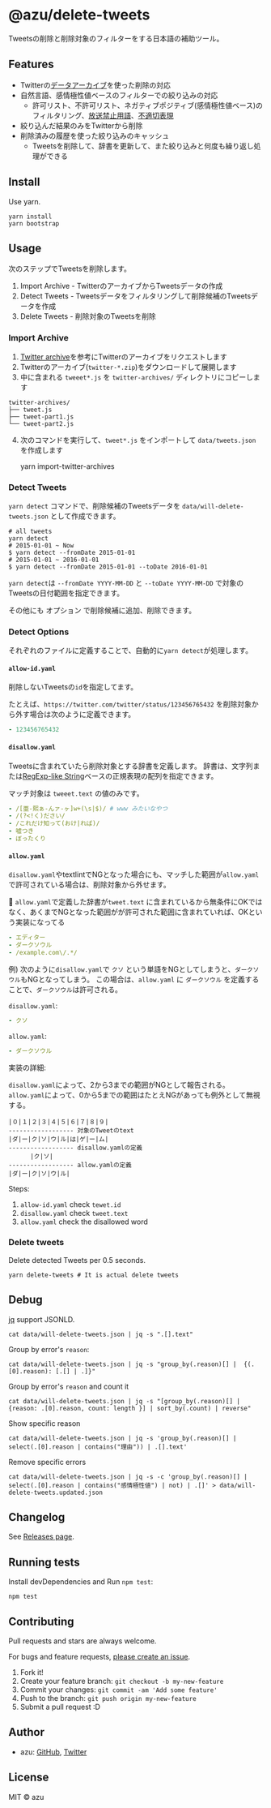 # @azu/delete-tweets

Tweetsの削除と削除対象のフィルターをする日本語の補助ツール。

## Features

- Twitterの[データアーカイブ](https://help.twitter.com/ja/managing-your-account/how-to-download-your-twitter-archive)を使った削除の対応
- 自然言語、感情極性値ベースのフィルターでの絞り込みの対応
  - 許可リスト、不許可リスト、ネガティブポジティブ(感情極性値ベース)のフィルタリング、[放送禁止用語](https://github.com/hata6502/textlint-rule-no-hoso-kinshi-yogo)、[不適切表現](https://github.com/textlint-ja/textlint-rule-ja-no-inappropriate-words)
- 絞り込んだ結果のみをTwitterから削除
- 削除済みの履歴を使った絞り込みのキャッシュ
  - Tweetsを削除して、辞書を更新して、また絞り込みと何度も繰り返し処理ができる

## Install

Use yarn.

    yarn install
    yarn bootstrap

## Usage

次のステップでTweetsを削除します。

1. Import Archive - TwitterのアーカイブからTweetsデータの作成
2. Detect Tweets - Tweetsデータをフィルタリングして削除候補のTweetsデータを作成
3. Delete Tweets - 削除対象のTweetsを削除



### Import Archive

1. [Twitter archive](https://help.twitter.com/en/managing-your-account/how-to-download-your-twitter-archive)を参考にTwitterのアーカイブをリクエストします
2. Twitterのアーカイブ(`twitter-*.zip`)をダウンロードして展開します
3. 中に含まれる `tweeet*.js` を `twitter-archives/` ディレクトリにコピーします

```
twitter-archives/
├── tweet.js
├── tweet-part1.js
└── tweet-part2.js
```

4. 次のコマンドを実行して、`tweet*.js` をインポートして `data/tweets.json` を作成します

    yarn import-twitter-archives

### Detect Tweets

`yarn detect` コマンドで、削除候補のTweetsデータを `data/will-delete-tweets.json` として作成できます。

    # all tweets
    yarn detect
    # 2015-01-01 ~ Now
    $ yarn detect --fromDate 2015-01-01
    # 2015-01-01 ~ 2016-01-01
    $ yarn detect --fromDate 2015-01-01 --toDate 2016-01-01

`yarn detect`は `--fromDate YYYY-MM-DD` と `--toDate YYYY-MM-DD` で対象のTweetsの日付範囲を指定できます。

その他にも オプション で削除候補に追加、削除できます。

### Detect Options

それぞれのファイルに定義することで、自動的に`yarn detect`が処理します。

#### `allow-id.yaml`

削除しないTweetsの`id`を指定してます。

たとえば、`https://twitter.com/twitter/status/123456765432` を削除対象から外す場合は次のように定義できます。

```yaml
- 123456765432
```

#### `disallow.yaml`

Tweetsに含まれていたら削除対象とする辞書を定義します。
辞書は、文字列または[RegExp-like String](https://github.com/textlint/regexp-string-matcher#regexp-like-string)ベースの正規表現の配列を指定できます。

マッチ対象は `tweeet.text` の値のみです。

```yaml
- /[亜-熙ぁ-んァ-ヶ]w+(\s|$)/ # www みたいなやつ
- /(?<!く)ださい/
- /これだけ知って(おけ|れば)/
- 嘘つき
- ぼったくり
```

#### `allow.yaml`

`disallow.yaml`やtextlintでNGとなった場合にも、マッチした範囲が`allow.yaml`で許可されている場合は、削除対象から外せます。

:memo: `allow.yaml`で定義した辞書が`tweet.text` に含まれているから無条件にOKではなく、あくまでNGとなった範囲がが許可された範囲に含まれていれば、OKという実装になってる

```yaml
- エディター
- ダークソウル
- /example.com\/.*/
```

例) 次のように`disallow.yaml`で `クソ` という単語をNGとしてしまうと、`ダークソウル`もNGとなってしまう。
この場合は、`allow.yaml` に `ダークソウル` を定義することで、`ダークソウル`は許可される。

`disallow.yaml`:

```yaml
- クソ
```

`allow.yaml`:

```yaml
- ダークソウル
```

実装の詳細:

`disallow.yaml`によって、2から3までの範囲がNGとして報告される。
`allow.yaml`によって、0から5までの範囲はたとえNGがあっても例外として無視する。

```shell
|０|１|２|３|４|５|６|７|８|９|
------------------ 対象のTweetのtext
|ダ|ー|ク|ソ|ウ|ル|は|ゲ|ー|ム|
------------------ disallow.yamlの定義
      |ク|ソ|
------------------ allow.yamlの定義
|ダ|ー|ク|ソ|ウ|ル|
```

Steps:

1. `allow-id.yaml` check `tewet.id`
2. `disallow.yaml` check `tweet.text`
3. `allow.yaml` check the disallowed word

### Delete tweets

Delete detected Tweets per 0.5 seconds.

    yarn delete-tweets # It is actual delete tweets

## Debug

[jq](https://stedolan.github.io/jq/) support JSONLD.

```shell
cat data/will-delete-tweets.json | jq -s ".[].text"
```

Group by error's `reason`:

```shell
cat data/will-delete-tweets.json | jq -s "group_by(.reason)[] |  {(.[0].reason): [.[] | .]}"
```

Group by error's `reason` and count it 

```shell
cat data/will-delete-tweets.json | jq -s "[group_by(.reason)[] | {reason: .[0].reason, count: length }] | sort_by(.count) | reverse"
```

Show specific reason

```shell
cat data/will-delete-tweets.json | jq -s 'group_by(.reason)[] | select(.[0].reason | contains("理由")) | .[].text'
```

Remove specific errors

```shell
cat data/will-delete-tweets.json | jq -s -c 'group_by(.reason)[] | select(.[0].reason | contains("感情極性値") | not) | .[]' > data/will-delete-tweets.updated.json 
```

## Changelog

See [Releases page](https://github.com/azu/delete-tweets/releases).

## Running tests

Install devDependencies and Run `npm test`:

    npm test

## Contributing

Pull requests and stars are always welcome.

For bugs and feature requests, [please create an issue](https://github.com/azu/delete-tweets/issues).

1. Fork it!
2. Create your feature branch: `git checkout -b my-new-feature`
3. Commit your changes: `git commit -am 'Add some feature'`
4. Push to the branch: `git push origin my-new-feature`
5. Submit a pull request :D

## Author

- azu: [GitHub](https://github.com/azu), [Twitter](https://twitter.com/azu_re)

## License

MIT © azu
